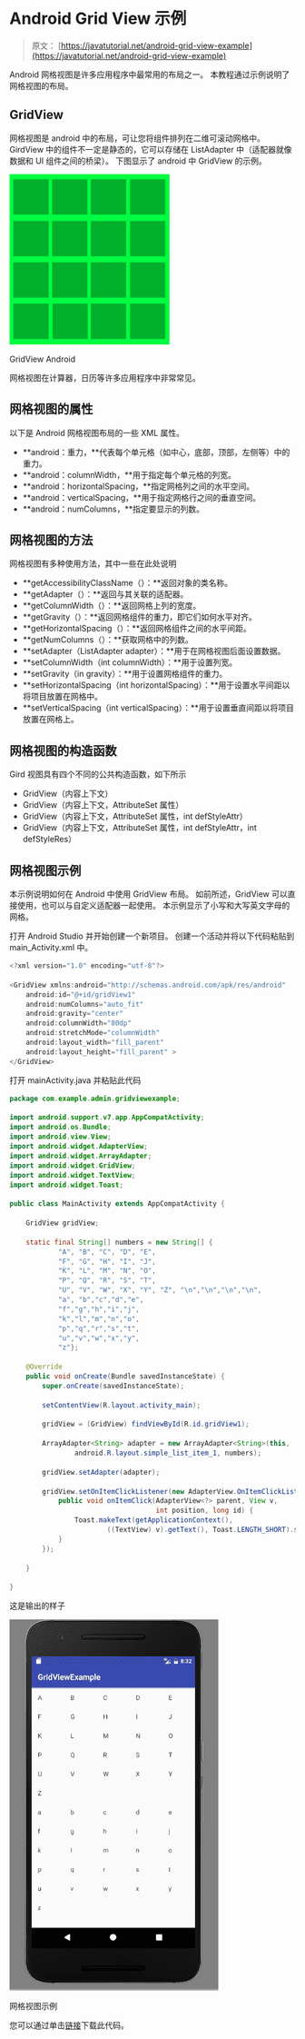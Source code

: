 # Android Grid View 示例

> 原文： [https://javatutorial.net/android-grid-view-example](https://javatutorial.net/android-grid-view-example)

Android 网格视图是许多应用程序中最常用的布局之一。 本教程通过示例说明了网格视图的布局。

## GridView

网格视图是 android 中的布局，可让您将组件排列在二维可滚动网格中。 GirdView 中的组件不一定是静态的，它可以存储在 ListAdapter 中（适配器就像数据和 UI 组件之间的桥梁）。 下图显示了 android 中 GridView 的示例。

![GridViewAndroid](img/cf1c12aa09d00f430da6952ff9edf034.jpg)

GridView Android

网格视图在计算器，日历等许多应用程序中非常常见。

## 网格视图的属性

以下是 Android 网格视图布局的一些 XML 属性。

*   **android：重力，**代表每个单元格（如中心，底部，顶部，左侧等）中的重力。
*   **android：columnWidth，**用于指定每个单元格的列宽。
*   **android：horizo​​ntalSpacing，**指定网格列之间的水平空间。
*   **android：verticalSpacing，**用于指定网格行之间的垂直空间。
*   **android：numColumns，**指定要显示的列数。

## 网格视图的方法

网格视图有多种使用方法，其中一些在此处说明

*   **getAccessibilityClassName（）：**返回对象的类名称。
*   **getAdapter（）：**返回与其关联的适配器。
*   **getColumnWidth（）：**返回网格上列的宽度。
*   **getGravity（）：**返回网格组件的重力，即它们如何水平对齐。
*   **getHorizo​​ntalSpacing（）：**返回网格组件之间的水平间距。
*   **getNumColumns（）：**获取网格中的列数。
*   **setAdapter（ListAdapter adapter）：**用于在网格视图后面设置数据。
*   **setColumnWidth（int columnWidth）：**用于设置列宽。
*   **setGravity（in gravity）：**用于设置网格组件的重力。
*   **setHorizo​​ntalSpacing（int horizo​​ntalSpacing）：**用于设置水平间距以将项目放置在网格中。
*   **setVerticalSpacing（int verticalSpacing）：**用于设置垂直间距以将项目放置在网格上。

## **网格视图**的构造函数

Gird 视图具有四个不同的公共构造函数，如下所示

*   GridView（内容上下文）
*   GridView（内容上下文，AttributeSet 属性）
*   GridView（内容上下文，AttributeSet 属性，int defStyleAttr）
*   GridView（内容上下文，AttributeSet 属性，int defStyleAttr，int defStyleRes）

## 网格视图示例

本示例说明如何在 Android 中使用 GridView 布局。 如前所述，GridView 可以直接使用，也可以与自定义适配器一起使用。 本示例显示了小写和大写英文字母的网格。

打开 Android Studio 并开始创建一个新项目。 创建一个活动并将以下代码粘贴到 main_Activity.xml 中。

```java
<?xml version="1.0" encoding="utf-8"?>

<GridView xmlns:android="http://schemas.android.com/apk/res/android"
    android:id="@+id/gridView1"
    android:numColumns="auto_fit"
    android:gravity="center"
    android:columnWidth="80dp"
    android:stretchMode="columnWidth"
    android:layout_width="fill_parent"
    android:layout_height="fill_parent" >
</GridView>
```

打开 mainActivity.java 并粘贴此代码

```java
package com.example.admin.gridviewexample;

import android.support.v7.app.AppCompatActivity;
import android.os.Bundle;
import android.view.View;
import android.widget.AdapterView;
import android.widget.ArrayAdapter;
import android.widget.GridView;
import android.widget.TextView;
import android.widget.Toast;

public class MainActivity extends AppCompatActivity {

    GridView gridView;

    static final String[] numbers = new String[] {
            "A", "B", "C", "D", "E",
            "F", "G", "H", "I", "J",
            "K", "L", "M", "N", "O",
            "P", "Q", "R", "S", "T",
            "U", "V", "W", "X", "Y", "Z", "\n","\n","\n","\n",
            "a", "b","c","d","e",
            "f","g","h","i","j",
            "k","l","m","n","o",
            "p","q","r","s","t",
            "u","v","w","x","y",
            "z"};

    @Override
    public void onCreate(Bundle savedInstanceState) {
        super.onCreate(savedInstanceState);

        setContentView(R.layout.activity_main);

        gridView = (GridView) findViewById(R.id.gridView1);

        ArrayAdapter<String> adapter = new ArrayAdapter<String>(this,
                android.R.layout.simple_list_item_1, numbers);

        gridView.setAdapter(adapter);

        gridView.setOnItemClickListener(new AdapterView.OnItemClickListener() {
            public void onItemClick(AdapterView<?> parent, View v,
                                    int position, long id) {
                Toast.makeText(getApplicationContext(),
                        ((TextView) v).getText(), Toast.LENGTH_SHORT).show();
            }
        });

    }

}

```

这是输出的样子

![grid view example](img/7181d897d1b7880b2b90e4403fd5af29.jpg)

网格视图示例

您可以通过单击[链接](https://github.com/JavaTutorialNetwork/Tutorials/blob/master/GridViewExample.rar)下载此代码。